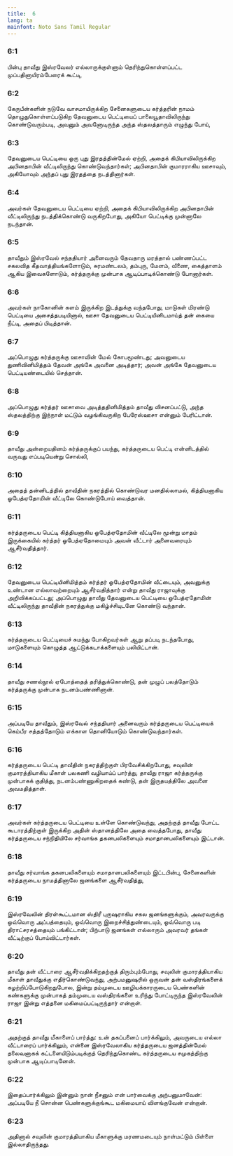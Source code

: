 ```yaml
---
title:  6
lang: ta
mainfont: Noto Sans Tamil Regular
---
```


###  6:1

பின்பு தாவீது இஸ்ரவேலர் எல்லாருக்குள்ளும் தெரிந்துகொள்ளப்பட்ட முப்பதினாயிரம்பேரைக் கூட்டி,

###  6:2

கேருபீன்களின் நடுவே வாசமாயிருக்கிற சேனைகளுடைய கர்த்தரின் நாமம் தொழுதுகொள்ளப்படுகிற தேவனுடைய பெட்டியைப் பாலையூதாவிலிருந்து கொண்டுவரும்படி, அவனும் அவனோடிருந்த அந்த ஸ்தலத்தாரும் எழுந்து போய்,

###  6:3

தேவனுடைய பெட்டியை ஒரு புது இரதத்தின்மேல் ஏற்றி, அதைக் கிபியாவிலிருக்கிற அபினதாபின் வீட்டிலிருந்து கொண்டுவந்தார்கள்; அபினதாபின் குமாரராகிய ஊசாவும், அகியோவும் அந்தப் புது இரதத்தை நடத்தினார்கள்.

###  6:4

அவர்கள் தேவனுடைய பெட்டியை ஏற்றி, அதைக் கிபியாவிலிருக்கிற அபினதாபின் வீட்டிலிருந்து நடத்திக்கொண்டு வருகிறபோது, அகியோ பெட்டிக்கு முன்னாலே நடந்தான்.

###  6:5

தாவீதும் இஸ்ரவேல் சந்ததியார் அனைவரும் தேவதாரு மரத்தால் பண்ணப்பட்ட சகலவித கீதவாத்தியங்களோடும், சுரமண்டலம், தம்புரு, மேளம், வீணை, கைத்தாளம் ஆகிய இவைகளோடும், கர்த்தருக்கு முன்பாக ஆடிப்பாடிக்கொண்டு போனார்கள்.

###  6:6

அவர்கள் நாகோனின் களம் இருக்கிற இடத்துக்கு வந்தபோது, மாடுகள் மிரண்டு பெட்டியை அசைத்தபடியினால், ஊசா தேவனுடைய பெட்டியினிடமாய்த் தன் கையை நீட்டி, அதைப் பிடித்தான்.

###  6:7

அப்பொழுது கர்த்தருக்கு ஊசாவின் மேல் கோபமூண்டது; அவனுடைய துணிவினிமித்தம் தேவன் அங்கே அவனை அடித்தார்; அவன் அங்கே தேவனுடைய பெட்டியண்டையில் செத்தான்.

###  6:8

அப்பொழுது கர்த்தர் ஊசாவை அடித்ததினிமித்தம் தாவீது விசனப்பட்டு, அந்த ஸ்தலத்திற்கு இந்நாள் மட்டும் வழங்கிவருகிற பேரேஸ்ஊசா என்னும் பேரிட்டான்.

###  6:9

தாவீது அன்றையதினம் கர்த்தருக்குப் பயந்து, கர்த்தருடைய பெட்டி என்னிடத்தில் வருவது எப்படியென்று சொல்லி,

###  6:10

அதைத் தன்னிடத்தில் தாவீதின் நகரத்தில் கொண்டுவர மனதில்லாமல், கித்தியனாகிய ஓபேத்ஏதோமின் வீட்டிலே கொண்டுபோய் வைத்தான்.

###  6:11

கர்த்தருடைய பெட்டி கித்தியனாகிய ஓபேத்ஏதோமின் வீட்டிலே மூன்று மாதம் இருக்கையில் கர்த்தர் ஓபேத்ஏதோமையும் அவன் வீட்டார் அனைவரையும் ஆசீர்வதித்தார்.

###  6:12

தேவனுடைய பெட்டியினிமித்தம் கர்த்தர் ஓபேத்ஏதோமின் வீட்டையும், அவனுக்கு உண்டான எல்லாவற்றையும் ஆசீர்வதித்தார் என்று தாவீது ராஜாவுக்கு அறிவிக்கப்பட்டது; அப்பொழுது தாவீது தேவனுடைய பெட்டியை ஓபேத்ஏதோமின் வீட்டிலிருந்து தாவீதின் நகரத்துக்கு மகிழ்ச்சியுடனே கொண்டு வந்தான்.

###  6:13

கர்த்தருடைய பெட்டியைச் சுமந்து போகிறவர்கள் ஆறு தப்படி நடந்தபோது, மாடுகளையும் கொழுத்த ஆட்டுக்கடாக்களையும் பலியிட்டான்.

###  6:14

தாவீது சணல்நூல் ஏபோத்தைத் தரித்துக்கொண்டு, தன் முழுப் பலத்தோடும் கர்த்தருக்கு முன்பாக நடனம்பண்ணினான்.

###  6:15

அப்படியே தாவீதும், இஸ்ரவேல் சந்ததியார் அனைவரும் கர்த்தருடைய பெட்டியைக் கெம்பீர சத்தத்தோடும் எக்காள தொனியோடும் கொண்டுவந்தார்கள்.

###  6:16

கர்த்தருடைய பெட்டி தாவீதின் நகரத்திற்குள் பிரவேசிக்கிறபோது, சவுலின் குமாரத்தியாகிய மீகாள் பலகணி வழியாய்ப் பார்த்து, தாவீது ராஜா கர்த்தருக்கு முன்பாகக் குதித்து, நடனம்பண்ணுகிறதைக் கண்டு, தன் இருதயத்திலே அவனை அவமதித்தாள்.

###  6:17

அவர்கள் கர்த்தருடைய பெட்டியை உள்ளே கொண்டுவந்து, அதற்குத் தாவீது போட்ட கூடாரத்திற்குள் இருக்கிற அதின் ஸ்தானத்திலே அதை வைத்தபோது, தாவீது கர்த்தருடைய சந்நிதியிலே சர்வாங்க தகனபலிகளையும் சமாதானபலிகளையும் இட்டான்.

###  6:18

தாவீது சர்வாங்க தகனபலிகளையும் சமாதானபலிகளையும் இட்டபின்பு, சேனைகளின் கர்த்தருடைய நாமத்தினாலே ஜனங்களை ஆசீர்வதித்து,

###  6:19

இஸ்ரவேலின் திரள்கூட்டமான ஸ்திரீ புருஷராகிய சகல ஜனங்களுக்கும், அவரவருக்கு ஒவ்வொரு அப்பத்தையும், ஒவ்வொரு இறைச்சித்துண்டையும், ஒவ்வொரு படி திராட்சரசத்தையும் பங்கிட்டான்; பிற்பாடு ஜனங்கள் எல்லாரும் அவரவர் தங்கள் வீட்டிற்குப் போய்விட்டார்கள்.

###  6:20

தாவீது தன் வீட்டாரை ஆசீர்வதிக்கிறதற்குத் திரும்பும்போது, சவுலின் குமாரத்தியாகிய மீகாள் தாவீதுக்கு எதிர்கொண்டுவந்து, அற்பமனுஷரில் ஒருவன் தன் வஸ்திரங்களைக் கழற்றிப்போடுகிறதுபோல, இன்று தம்முடைய ஊழியக்காரருடைய பெண்களின் கண்களுக்கு முன்பாகத் தம்முடைய வஸ்திரங்களை உரிந்து போட்டிருந்த இஸ்ரவேலின் ராஜா இன்று எத்தனை மகிமைப்பட்டிருந்தார் என்றாள்.

###  6:21

அதற்குத் தாவீது மீகாளைப் பார்த்து: உன் தகப்பனைப் பார்க்கிலும், அவருடைய எல்லா வீட்டாரைப் பார்க்கிலும், என்னை இஸ்ரவேலாகிய கர்த்தருடைய ஜனத்தின்மேல் தலைவனாகக் கட்டளையிடும்படிக்குத் தெரிந்துகொண்ட கர்த்தருடைய சமுகத்திற்கு முன்பாக ஆடிப்பாடினேன்.

###  6:22

இதைப்பார்க்கிலும் இன்னும் நான் நீசனும் என் பார்வைக்கு அற்பனுமாவேன்: அப்படியே நீ சொன்ன பெண்களுக்குங்கூட மகிமையாய் விளங்குவேன் என்றான்.

###  6:23

அதினால் சவுலின் குமாரத்தியாகிய மீகாளுக்கு மரணமடையும் நாள்மட்டும் பிள்ளை இல்லாதிருந்தது.

